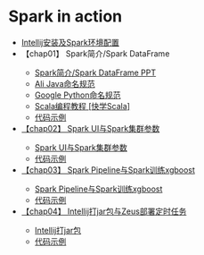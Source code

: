 # Spark in action
<ul>
<li><a href="https://github.com/David082/spark-intro/blob/master/SparkInstall.md">Intellij安装及Spark环境配置</a></li>
<!--<li><a href="http://git.dev.sh.ctripcorp.com/best_htlRanking/spark-intro/blob/master/chap02.md">chap02 Intellij操作Gitlab</a></li>-->
<li>【chap01】 Spark简介/Spark DataFrame</li>
<ul>
<li><a href="http://git.dev.sh.ctripcorp.com/best_htlRanking/spark-intro/blob/master/chap01/01%20Spark%20DataFrame.pptx">Spark简介/Spark DataFrame PPT</li>
<li><a href="http://git.dev.sh.ctripcorp.com/best_htlRanking/spark-intro/blob/master/chap01/Java_manual.pdf">Ali Java命名规范</li>
<li><a href="http://git.dev.sh.ctripcorp.com/best_htlRanking/spark-intro/blob/master/chap01/Googlg%20Python%E5%91%BD%E5%90%8D%E8%A7%84%E8%8C%83.pdf">Google Python命名规范</li>
<li><a href="https://cdrive.cloud.ctripcorp.com/apps/files/?dir=%2Fspark#pdfviewer">Scala编程教程 [快学Scala]</li>
<li><a href="http://git.dev.sh.ctripcorp.com/best_htlRanking/spark-intro/blob/master/src/main/scala/example/Chap01.scala">代码示例</li>
</ul>
<li>【chap02】 Spark UI与Spark集群参数</li>
<ul>
<li><a href="http://git.dev.sh.ctripcorp.com/best_htlRanking/spark-intro/blob/master/chap02/spark-submit.md">Spark UI与Spark集群参数</li>
<li><a href="http://git.dev.sh.ctripcorp.com/best_htlRanking/spark-intro/blob/master/src/main/scala/example/Chap02.scala">代码示例</li>
</ul>
<li>【chap03】 Spark Pipeline与Spark训练xgboost</li>
<ul>
<li><a href="http://git.dev.sh.ctripcorp.com/best_htlRanking/spark-intro/blob/master/chap03/spark-xgboost.md">Spark Pipeline与Spark训练xgboost</li>
<li><a href="http://git.dev.sh.ctripcorp.com/best_htlRanking/spark-intro/blob/master/src/main/scala/example/Chap03.scala">代码示例</li>
</ul>
<li>【chap04】 Intellij打jar包与Zeus部署定时任务</li>
<ul>
<li><a href="http://git.dev.sh.ctripcorp.com/best_htlRanking/spark-intro/blob/master/intellij-make-jar.md">Intellij打jar包</li>
<li><a href="http://git.dev.sh.ctripcorp.com/best_htlRanking/spark-intro/blob/master/src/main/scala/example/Chap04.scala">代码示例</li>
</ul>
</ul>
